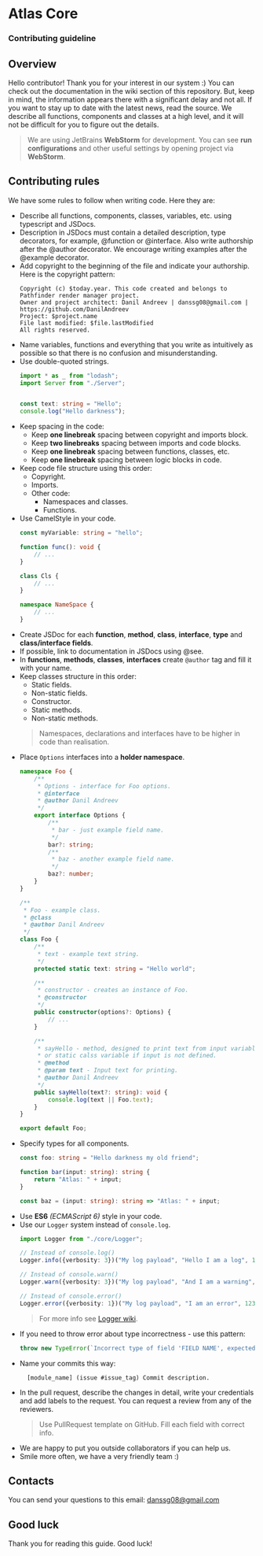 # Atlas Core
### Contributing guideline
## Overview
Hello contributor! Thank you for your interest in our system :)
You can check out the documentation in the wiki section of this repository. But, keep in mind, the information appears 
there with a significant delay and not all.
If you want to stay up to date with the latest news, read the source.
We describe all functions, components and classes at a high level, and it will not be difficult for you to figure out the details.

> We are using JetBrains __WebStorm__ for development. You can see __run configurations__ and other useful settings by 
> opening project via __WebStorm__. 


## Contributing rules
We have some rules to follow when writing code. Here they are:
* Describe all functions, components, classes, variables, etc. using typescript and JSDocs.
* Description in JSDocs must contain a detailed description, type decorators, for example, @function or @interface.
  Also write authorship after the @author decorator. We encourage writing examples after the @example decorator.
* Add copyright to the beginning of the file and indicate your authorship. Here is the copyright pattern:
    ```
    Copyright (c) $today.year. This code created and belongs to Pathfinder render manager project. 
    Owner and project architect: Danil Andreev | danssg08@gmail.com |  https://github.com/DanilAndreev
    Project: $project.name
    File last modified: $file.lastModified
    All rights reserved.
    ```
* Name variables, functions and everything that you write as intuitively as possible so that there is no confusion and misunderstanding.
* Use double-quoted strings.
    ```typescript
    import * as _ from "lodash";
    import Server from "./Server";
    
    
    const text: string = "Hello";
    console.log("Hello darkness");
    ```
* Keep spacing in the code:
  * Keep __one linebreak__ spacing between copyright and imports block. 
  * Keep __two linebreaks__ spacing between imports and code blocks.
  * Keep __one linebreak__ spacing between functions, classes, etc.
  * Keep __one linebreak__ spacing between logic blocks in code.
* Keep code file structure using this order:
  * Copyright.
  * Imports.
  * Other code:
    * Namespaces and classes.
    * Functions.
* Use CamelStyle in your code. 
    ```typescript
    const myVariable: string = "hello";
    
    function func(): void {
        // ...
    }
    
    class Cls {
        // ...
    }
    
    namespace NameSpace {
        // ...
    }
    ```
* Create JSDoc for each __function__, __method__, __class__, __interface__, __type__ and __class/interface fields__. 
* If possible, link to documentation in JSDocs using @see.
* In __functions__, __methods__, __classes__, __interfaces__ create ```@author``` tag and fill it with your name.
* Keep classes structure in this order:
  * Static fields.
  * Non-static fields.
  * Constructor.
  * Static methods.
  * Non-static methods.
  > Namespaces, declarations and interfaces have to be higher in code than realisation.
* Place ```Options``` interfaces into a __holder namespace__.
    ```typescript
    namespace Foo {
        /**
         * Options - interface for Foo options.
         * @interface
         * @author Danil Andreev
         */
        export interface Options {
            /**
             * bar - just example field name.
             */
            bar?: string;
            /**
             * baz - another example field name.
             */
            baz?: number; 
        }
    }
    
    /**
     * Foo - example class.
     * @class
     * @author Danil Andreev
     */
    class Foo { 
        /**
         * text - example text string.
         */
        protected static text: string = "Hello world";
    
        /**
         * constructor - creates an instance of Foo.
         * @constructor
         */
        public constructor(options?: Options) {
            // ...
        }
    
        /**
         * sayHello - method, designed to print text from input variable 
         * or static calss variable if input is not defined.
         * @method
         * @param text - Input text for printing.
         * @author Danil Andreev
         */
        public sayHello(text?: string): void {
            console.log(text || Foo.text);
        }
    }
    
    export default Foo;
    ```
* Specify types for all components.
    ```typescript
    const foo: string = "Hello darkness my old friend";
    
    function bar(input: string): string {
        return "Atlas: " + input; 
    }
    
    const baz = (input: string): string => "Atlas: " + input;
    ``` 
* Use __ES6__ _(ECMAScript 6)_ style in your code.
* Use our ```Logger``` system instead of ```console.log```.
    ```typescript
    import Logger from "./core/Logger";
    
    // Instead of console.log()
    Logger.info({verbosity: 3})("My log payload", "Hello I am a log", 1).then();
  
    // Instead of console.warn()
    Logger.warn({verbosity: 3})("My log payload", "And I am a warning", 12323).then();
  
    // Instead of console.error()
    Logger.error({verbosity: 1})("My log payload", "I am an error", 123).then();
    ```
    > For more info see [Logger wiki](https://github.com/AtlasRender/atlas-core/wiki/Logger).
* If you need to throw error about type incorrectness - use this pattern:
    ```typescript
    throw new TypeError(`Incorrect type of field 'FIELD NAME', expected "EXPECTED TYPE" got "GOT TYPE/VALUE".`);
    ```
* Name your commits this way: 
  ```
    [module_name] (issue #issue_tag) Commit description.
  ```
* In the pull request, describe the changes in detail, write your credentials and add labels to the request.
  You can request a review from any of the reviewers.
  > Use PullRequest template on GitHub. Fill each field with correct info.
* We are happy to put you outside collaborators if you can help us.
* Smile more often, we have a very friendly team :)
## Contacts
You can send your questions to this email: danssg08@gmail.com
## Good luck
Thank you for reading this guide. Good luck!
